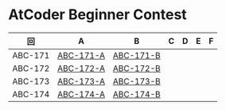 # AtCoder Beginner Contest

| 回 | A | B | C | D | E | F |
|:---:|:---:|:---:|:---:|:---:|:---:|:---:|
| ABC-171 | [ABC-171-A](ABC-171-A.py) | [ABC-171-B](ABC-171-B.py) |  |  |  |  |
| ABC-172 | [ABC-172-A](ABC-172-A.py) | [ABC-172-B](ABC-172-B.py) |  |  |  |  |
| ABC-173 | [ABC-173-A](ABC-173-A.py) | [ABC-173-B](ABC-173-B.py) |  |  |  |  |
| ABC-174 | [ABC-174-A](ABC-174-A.py) | [ABC-174-B](ABC-174-B.py) |  |  |  |  |
